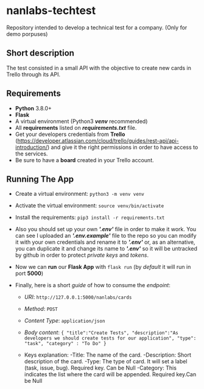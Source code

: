 # nanlabs-techtest
Repository intended to develop a technical test for a company. (Only for demo porpuses)

## Short description
The test consisted in a small API with the objective to create new cards in Trello through its API.

## Requirements
 - **Python** 3.8.0+
 - **Flask**
 - A virtual environment (Python3 ***venv*** recommended)
 - All **requirements** listed on ***requirements.txt*** file.
 - Get your developers credentials from **Trello** (https://developer.atlassian.com/cloud/trello/guides/rest-api/api-introduction/) and give it the right permissions in order to have access to the services.
 - Be sure to have a **board** created in your Trello account.
 
## Running The App

- Create a virtual environment: ```python3 -m venv venv```
- Activate the virtual environment: ```source venv/bin/activate```
- Install the requirements: ```pip3 install -r requirements.txt```
- Also you should set up your own ***'.env'*** file in order to make it work. You can see I uploaded an ***'.env.example'*** file to the repo so you can modify it with your own credentials and rename it to ***'.env'*** or, as an alternative, you can duplicate it and change its name to ***'.env'*** so it will be untracked by github in order to protect *private keys* and *tokens*.

- Now we can **run** our **Flask App** with  ```flask run``` (by *default* it will run in port **5000**)
  

- Finally, here is a short *guide* of how to consume the *endpoint*:

  - *URI*: ```http://127.0.0.1:5000/nanlabs/cards```
  - *Method*: ```POST```
  - *Content Type*: ```application/json```
  - *Body content*:   ```
                      {
                        "title":"Create Tests",
                        "description":"As developers we should create tests for our application",
                        "type": "task",
                        "category" : "To Do"
                      }
                    ```

        
  - Keys explanation:
     -Title: The name of the card.
     -Description: Short description of the card. 
     -Type: The type of card. It will set a label (task, issue, bug). Required key. Can be Null
     -Category: This indicates the list where the card will be appended. Required key.Can be Null


